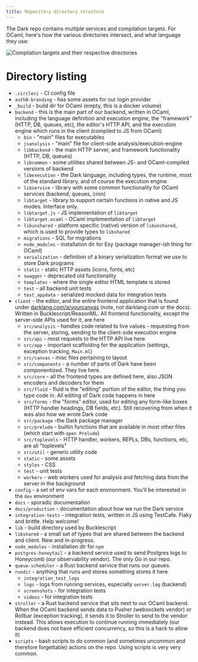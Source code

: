 ```yaml
---
title: Repository directory structure
---
```


The Dark repo contains multiple services and compilation targets. For OCaml,
here's how the various directories intersect, and what language they use:

![Compilation targets and their respective directories](/img/contributing/compilation-targets.png)

# Directory listing

- `.circleci` - CI config file
- `auth0-branding` - has some assets for our login provider
- `_build` - build dir for OCaml (empty, this is a docker volume)
- `backend` - this is the main part of our backend, written in OCaml, including
  the language definition and execution engine, the "framework" (HTTP, DB,
  queues, etc), the editor's HTTP API, and the execution engine which runs in
  the client (compiled to JS from OCaml)
  - `bin` - "main" files for executables
  - `jsanalysis` - "main" file for client-side analysis/execution-engine
  - `libbackend` - the main HTTP server, and framework functionality (HTTP, DB,
    queues)
  - `libcommon` - some utilities shared between JS- and OCaml-compiled versions
    of backend
  - `libexecution` - the Dark language, including types, the runtime, most of
    the standard library, and of course the execution engine
  - `libservice` - library with some common functionality for OCaml services
    (backend, queues, cron)
  - `libtarget` - library to support certain functions in native and JS modes.
    Interface only.
  - `libtarget.js` - JS implementation of `libtarget`
  - `libtarget.ocaml` - OCaml implementation of `libtarget`
  - `libunshared` - platform specific (native) version of `libunshared`, which
    is used to provide types to `libshared`
  - `migrations` - SQL for migrations
  - `node_modules` - installation dir for Esy (package manager-ish thing for
    OCaml)
  - `serialization` - definition of a binary serialization format we use to
    store Dark programs
  - `static` - static HTTP assets (icons, fonts, etc)
  - `swagger` - deprecated old functionality
  - `templates` - where the single editor HTML template is stored
  - `test` - all backend unit tests
  - `test_appdata` - serialized mocked data for integration tests
- `client` - the editor, and the entire frontend application that is found under
  [darklang.com/a/yourcanvas](http://darklang.com/a/yourcanvas) (note, not
  darklang.com or the docs). Written in Bucklescript/ReasonML. All frontend
  functionality, except the server-side APIs used for it, are here
  - `src/analysis` - handles code related to live values - requesting from the
    server, storing, sending to the client-side execution engine
  - `src/api` - most requests to the HTTP API live here
  - `src/app` - important scaffolding for the application (settings, exception
    tracking, `Main.ml`)
  - `src/canvas` - misc files pertaining to layout
  - `src/components` - a number of parts of Dark have been componentized. They
    live here.
  - `src/core` - all the frontend types are defined here, also JSON encoders and
    decoders for them
  - `src/fluid` - fluid is the "editing" portion of the editor, the thing you
    type code in. All editing of Dark code happens in here
  - `src/forms` - the "forms" editor, used for editing any form-like boxes (HTTP
    handler headings, DB fields, etc). Still recovering from when it was also
    how we wrote Dark code
  - `src/package` -the Dark package manager
  - `src/prelude` - builtin functions that are available in most other files
    (which start with `open Prelude`)
  - `src/toplevels` - HTTP handler, workers, REPLs, DBs, functions, etc, are all
    "toplevels"
  - `src/util` - generic utility code
  - `static` - some assets
  - `styles` - CSS
  - `test` - unit tests
  - `workers` - web workers used for analysis and fetching data from the server
    in the background
- `config` - a set of env vars for each environment. You'll be interested in the
  `dev` environment
- `docs` - sporadic documentation
- `docs/production` - documentation about how we run the Dark service
- `integration-tests` - integration tests, written in JS using TestCafe. Flaky
  and brittle. Help welcome!
- `lib` - build directory used by Bucklescript
- `libshared` - a small set of types that are shared between the backend and
  client. New and in-progress.
- `node_modules` - installation dir for `npm`
- `postgres-honeytail` - a backend service used to send Postgres logs to
  Honeycomb (our observability vendor). The only Go in our repo.
- `queue-scheduler` - a Rust backend service that runs our queues.
- `rundir` - anything that runs and stores something stores it here
  - `integration_test_logs`
  - `logs` - logs from running services, especially `server.log` (backend)
  - `screenshots` - for integration tests
  - `videos` - for integration tests
- `stroller` - a Rust backend service that sits next to our OCaml backend. When
  the OCaml backend sends data to Pusher (websockets vendor) or Rollbar
  (exception tracking), it sends it to Stroller to send to the vendor instead.
  This allows execution to continue running immediately (our backend does not
  have efficient concurrency, so this is a hack to allow it)
- `scripts` - bash scripts to do common (and sometimes uncommon and therefore
  forgettable) actions on the repo. Using scripts is very very common.
